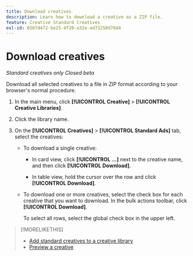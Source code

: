```yaml
---
title: Download creatives
description: Learn how to download a creative as a ZIP file.
feature: Creative Standard Creatives
exl-id: 6507d472-be25-4f20-a32e-ad73250d78d4
---
```

# Download creatives

*Standard creatives only*
*Closed beta*

Download all selected creatives to a file in ZIP format according to your browser's normal procedure. 

1. In the main menu, click **[!UICONTROL Creative]** > **[!UICONTROL Creative Libraries]**.

1. Click the library name.

1. On the **[!UICONTROL Creatives]** > **[!UICONTROL Standard Ads]** tab, select the creatives:

   * To download a single creative:
   
     * In card view, click **[!UICONTROL ...]** next to the creative name, and then click **[!UICONTROL Download]**.
     
     * In table view, hold the cursor over the row and click **[!UICONTROL Download]**.

   * To download one or more creatives, select the check box for each creative that you want to download. In the bulk actions toolbar, click **[!UICONTROL Download]**.
   
     To select all rows, select the global check box in the upper left.

>[!MORELIKETHIS]
>
>* [Add standard creatives to a creative library](creative-add-standard.md)
>* [Preview a creative](creative-preview.md)
